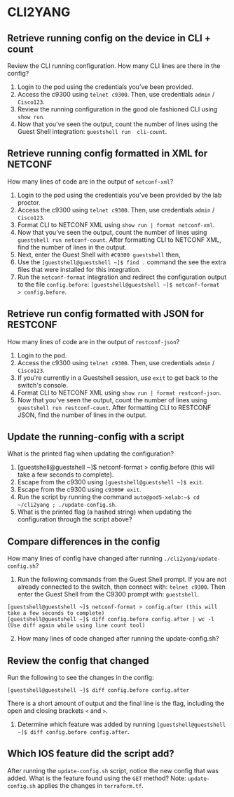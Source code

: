 # CLI2YANG

## Retrieve running config on the device in CLI + count
Review the CLI running configuration.  How many CLI lines are there in the config?

1. Login to the pod using the credentials you’ve been provided.
2. Access the c9300 using `telnet c9300`. Then, use credentials `admin` / `Cisco123`.
3. Review the running configuration in the good ole fashioned CLI using `show run`. 
4. Now that you’ve seen the output, count the number of lines using the Guest Shell integration: `guestshell run 
   cli-count`.

## Retrieve running config formatted in XML for NETCONF
How many lines of code are in the output of `netconf-xml`?

1. Login to the pod using the credentials you’ve been provided by the lab proctor.
2. Access the c9300 using `telnet c9300`. Then, use credentials `admin` / `Cisco123`.
3. Format CLI to NETCONF XML using `show run | format netconf-xml`.
4. Now that you’ve seen the output, count the number of lines using `guestshell run netconf-count`. After formatting 
   CLI to NETCONF XML, find the number of lines in the output.
5. Next, enter the Guest Shell  with  `#C9300 guestshell` then,
6. Use the `[guestshell@guestshell ~]$ find .` command the see the extra files that were installed for this 
   integration.
7. Run the `netconf-format` integration and redirect the configuration output to the file `config.before`: 
   `[guestshell@guestshell ~]$ netconf-format  > config.before`.

## Retrieve run config formatted with JSON for RESTCONF
How many lines of code are in the output of `restconf-json`?

1. Login to the pod.
2. Access the c9300 using `telnet c9300`. Then, use credentials `admin` / `Cisco123`.
3. If you're currently in a Guestshell session, use `exit` to get back to the switch's console.
4. Format CLI to NETCONF XML using `show run | format restconf-json`.
5. Now that you’ve seen the output, count the number of lines using `guestshell run restconf-count`. After formatting 
   CLI to RESTCONF JSON, find the number of lines in the output.

## Update the running-config with a script
What is the printed flag when updating the configuration?

1. [guestshell@guestshell ~]$ netconf-format > config.before (this will take a few seconds to complete).
2. Escape from the c9300 using `[guestshell@guestshell ~]$ exit`.
3. Escape from the c9300 using `c9300# exit`.
4. Run the script by running the command `auto@pod5-xelab:~$ cd ~/cli2yang ; ./update-config.sh`.
5. What is the printed flag (a hashed string) when updating the configuration through the script above?

## Compare differences in the config
How many lines of config have changed after running `./cli2yang/update-config.sh`?

1. Run the following commands from the Guest Shell prompt.
  If you are not already connected to the switch, then connect with: `telnet c9300`.
  Then enter the Guest Shell from the C9300 prompt with: `guestshell`.
  
  ```
  [guestshell@guestshell ~]$ netconf-format > config.after (this will take a few seconds to complete)
  [guestshell@guestshell ~]$ diff config.before config.after | wc -l  (Use diff again while using line count tool)
  ```
2. How many lines of code changed after running the update-config.sh?

## Review the config that changed
Run the following to see the changes in the config:
```
[guestshell@guestshell ~]$ diff config.before config.after
```
There is a short amount of output and the final line is the flag, including the open and closing brackets `<` and `>`.

1. Determine which feature was added by running `[guestshell@guestshell ~]$ diff config.before config.after`.

## Which IOS feature did the script add?
After running the `update-config.sh` script, notice the new config that was added. What is the feature found using 
the `GET` method? Note: `update-config.sh` applies the changes in `terraform.tf`.

